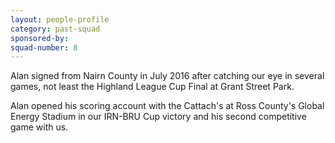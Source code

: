 ```yaml
---
layout: people-profile
category: past-squad
sponsored-by:
squad-number: 8
---
```

Alan signed from Nairn County in July 2016 after catching our eye in several games, not least the Highland League Cup Final at Grant Street Park.

Alan opened his scoring account with the Cattach's at Ross County's Global Energy Stadium in our IRN-BRU Cup victory and his second competitive game with us.
